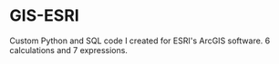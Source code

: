 # GIS-ESRI
Custom Python and SQL code I created for ESRI's ArcGIS software.
6 calculations and 7 expressions.
